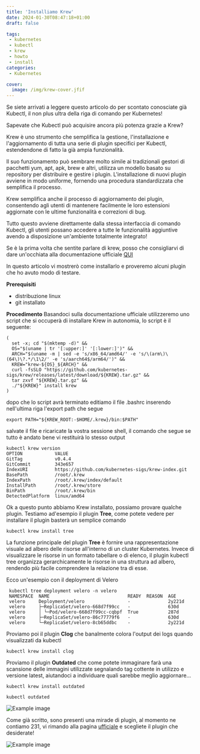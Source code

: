 ```yaml
---
title: 'Installiamo Krew'
date: 2024-01-30T08:47:18+01:00
draft: false

tags:
 - kubernetes
 - kubectl
 - krew
 - howto
 - install
categories:
 - Kubernetes

cover:
  image: /img/krew-cover.jfif
---
```


Se siete arrivati a leggere questo articolo do per scontato conosciate già Kubectl, il non plus ultra della riga di comando per Kubernetes!

Sapevate che Kubectl può acquisire ancora più potenza grazie a Krew?

Krew è uno strumento che semplifica la gestione, l'installazione e l'aggiornamento di tutta una serie di plugin specifici per Kubectl, estendendone di fatto la già ampia funzionalità.

Il suo funzionamento può sembrare molto simile ai tradizionali gestori di pacchetti yum, apt, apk, brew e altri, utilizza un modello basato su repository per distribuire e gestire i plugin. L'installazione di nuovi plugin avviene in modo uniforme, fornendo una procedura standardizzata che semplifica il processo. 

Krew semplifica anche il processo di aggiornamento dei plugin, consentendo agli utenti di mantenere facilmente le loro estensioni aggiornate con le ultime funzionalità e correzioni di bug.

Tutto questo avviene direttamente dalla stessa interfaccia di comando Kubectl, gli utenti possano accedere a tutte le funzionalità aggiuntive avendo a disposizione un'ambiente totalmente integrato!

Se è la prima volta che sentite parlare di krew, posso che consigliarvi di dare un'occhiata alla documentazione ufficiale [QUI](https://krew.sigs.k8s.io/)

In questo articolo vi mostrerò come installarlo e proveremo alcuni plugin che ho avuto modo di testare.

**Prerequisiti**

- distribuzione linux
- git installato

**Procedimento**
Basandoci sulla documentazione ufficiale utilizzeremo uno script che si occuperà di installare Krew in autonomia, lo script è il seguente:

    (
      set -x; cd "$(mktemp -d)" &&
      OS="$(uname | tr '[:upper:]' '[:lower:]')" &&
      ARCH="$(uname -m | sed -e 's/x86_64/amd64/' -e 's/\(arm\)\(64\)\?.*/\1\2/' -e 's/aarch64$/arm64/')" &&
      KREW="krew-${OS}_${ARCH}" &&
      curl -fsSLO "https://github.com/kubernetes-sigs/krew/releases/latest/download/${KREW}.tar.gz" &&
      tar zxvf "${KREW}.tar.gz" &&
      ./"${KREW}" install krew
    )

dopo che lo script avrà terminato editiamo il file .bashrc inserendo nell'ultima riga l'export path che segue

    export PATH="${KREW_ROOT:-$HOME/.krew}/bin:$PATH"

salvate il file e ricaricate la vostra sessione shell, il comando che segue se tutto è andato bene vi restituirà lo stesso output

    kubectl krew version
    OPTION            VALUE
    GitTag            v0.4.4
    GitCommit         343e657
    IndexURI          https://github.com/kubernetes-sigs/krew-index.git
    BasePath          /root/.krew
    IndexPath         /root/.krew/index/default
    InstallPath       /root/.krew/store
    BinPath           /root/.krew/bin
    DetectedPlatform  linux/amd64


Ok a questo punto abbiamo Krew installato, possiamo provare qualche plugin. Testiamo ad'esempio il plugin **Tree**, come potete vedere per installare il plugin basterà un semplice comando

    kubectl krew install tree

La funzione principale del plugin **Tree** è fornire una rappresentazione visuale ad albero delle risorse all'interno di un cluster Kubernetes. Invece di visualizzare le risorse in un formato tabellare o di elenco, il plugin kubectl tree organizza gerarchicamente le risorse in una struttura ad albero, rendendo più facile comprendere la relazione tra di esse.

Ecco un'esempio con il deployment di Velero

     kubectl tree deployment velero -n velero
     NAMESPACE  NAME                             READY  REASON  AGE
     velero     Deployment/velero                -              2y221d
     velero     ├─ReplicaSet/velero-668d7f99cc   -              630d
     velero     │ └─Pod/velero-668d7f99cc-cqbpf  True           287d
     velero     ├─ReplicaSet/velero-86c77779f6   -              630d
     velero     └─ReplicaSet/velero-8cb65ddbc    -              2y221d
    
Proviamo poi il plugin **Clog** che banalmente colora l'output dei logs quando visualizzati da kubectl

    kubectl krew install clog

Proviamo il plugin **Outdated** che come potete immaginare farà una scansione delle immagini utilizzate segnalando tag cottente in utilizzo e versione latest, aiutandoci a individuare quali sarebbe meglio aggiornare...

    kubectl krew install outdated

    kubectl outdated

![Example image](/img/Cattura.PNG#center)

Come già scritto, sono presenti una mirade di plugin, al momento ne contiamo 231, vi rimando alla pagina [ufficiale](https://krew.sigs.k8s.io/plugins/) e scegliete il plugin che desiderate!


![Example image](/img/Cattura1.PNG#center)
    

    
